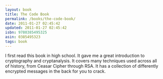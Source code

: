 ```yaml
---
layout: book
title: The Code Book
permalink: /books/the-code-book/
date: 2011-01-27 02:45:42
updated: 2011-01-27 02:45:42
isbn: 9780385495325
asin: 0385495323
tags: book
---
```

I first read this book in high school. It gave me a great introduction to
cryptography and cryptanalysis. It covers many techniques used across all of
history, from Ceasar Cipher through RSA. It has a collection of differently
encrypted messages in the back for you to crack.
